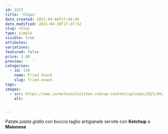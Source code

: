 ```yaml
---
id: 2227
title: 'Chips'
date_created: 2021-04-04T17:04:44
date_modified: 2021-04-30T17:37:52
slug: chips
type: simple
visible: true
attibutes: 
variations:
featured: false
price: 3.00
preview: '  '
categories: 
  - id: 158
    name: Fried Snack
    slug: fried-snack
tags: 
images: 
  - scr: https://www.carmelosoulkitchen.com/wp-content/uploads/2021/04/Chips.png
    alt: 


---
```


<p>Patate <em>pasta gialla</em> con buccia taglio artigianale servite con <strong>Ketchup</strong> e <strong>Maionese</strong></p>

